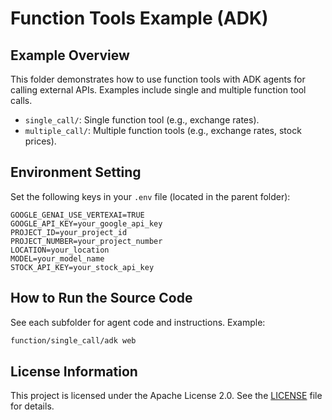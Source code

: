 # Function Tools Example (ADK)

## Example Overview
This folder demonstrates how to use function tools with ADK agents for calling external APIs. Examples include single and multiple function tool calls.

- `single_call/`: Single function tool (e.g., exchange rates).
- `multiple_call/`: Multiple function tools (e.g., exchange rates, stock prices).

## Environment Setting
Set the following keys in your `.env` file (located in the parent folder):

```
GOOGLE_GENAI_USE_VERTEXAI=TRUE
GOOGLE_API_KEY=your_google_api_key
PROJECT_ID=your_project_id
PROJECT_NUMBER=your_project_number
LOCATION=your_location
MODEL=your_model_name
STOCK_API_KEY=your_stock_api_key
```

## How to Run the Source Code
See each subfolder for agent code and instructions. Example:

```bash
function/single_call/adk web
```

## License Information
This project is licensed under the Apache License 2.0. See the [LICENSE](../../LICENSE) file for details.
